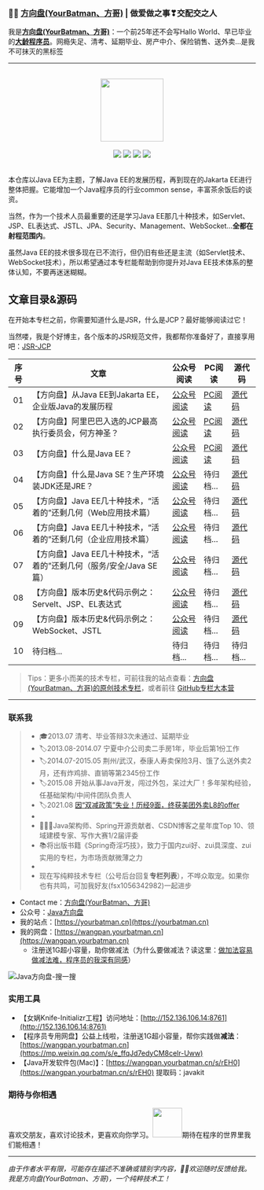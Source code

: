 ###  :man_technologist:  [方向盘(YourBatman、方哥)](https://yourbatman.cn) | 做爱做之事❣交配交之人
我是[**方向盘(YourBatman、方哥)**](https://mp.weixin.qq.com/s/PGIFtpI7aZaxY7es0F6C6Q)：一个前25年还不会写Hallo World、早已毕业的[**大龄程序员**](https://yourbatman.cn/about)。网瘾失足、清考、延期毕业、房产中介、保险销售、送外卖...是我不可抹灭的黑标签

---

<br/>
<div align="center">
    <a href="https://yourbatman.cn" style="text-decoration:none"><img src="https://cdn.jsdelivr.net/gh/yourbatman/cdn/blog/books/image/book_logo.png" width="128px"></a>
</div>
<br/>

<div align="center">
<a href="https://github.com/yourbatman/tech-column-learning"><img src="https://badgen.net/github/stars/spring-projects/spring-framework?icon=github&color=4ab8a1"></a>
<a href="https://github.com/yourbatman/tech-column-learning"><img src="https://badgen.net/github/forks/spring-projects/spring-framework?icon=github&color=4ab8a1"></a>
<a href="https://yourbatman.cn/columns" target="_blank"><img src="https://cdn.jsdelivr.net/gh/yourbatman/cdn/blog/image/yourbatman/svg/onlinebook.svg"></a>
<a href="https://bugstack.cn/assets/images/qrcode.png?x-oss-process=style/may"><img src="https://cdn.jsdelivr.net/gh/yourbatman/cdn/blog/image/yourbatman/svg/wechat-public-wenzi.svg"></a>
</div>
<br/>

本仓库以Java EE为主题，了解Java EE的发展历程，再到现在的Jakarta EE进行整体把握。它能增加一个Java程序员的行业common sense，丰富茶余饭后的谈资。

当然，作为一个技术人员最重要的还是学习Java EE那几十种技术，如Servlet、JSP、EL表达式、JSTL、JPA、Security、Management、WebSocket...**全都在射程范围内**。

虽然Java EE的技术很多现在已不流行，但仍旧有些还是主流（如Servlet技术、WebSocket技术），所以希望通过本专栏能帮助到你提升对Java EE技术体系的整体认知，不要再迷迷糊糊。

## 文章目录&源码
在开始本专栏之前，你需要知道什么是JSR，什么是JCP？最好能够阅读过它！

当然喽，我是个好博主，各个版本的JSR规范文件，我都帮你准备好了，直接享用吧：[JSR-JCP](https://github.com/yourbatman/JSR-JCP)

| 序号 | 文章                                     | 公众号阅读 | PC阅读 | 源代码                                                     |
| :--: | --------------------------------------------- | ------------------------------------------------------------  | ------------------------------------------------------------  | ------------------------------------------------------------ |
| 01 | 【方向盘】从Java EE到Jakarta EE，企业版Java的发展历程 | [公众号阅读](https://mp.weixin.qq.com/s/qOiob5l3mvSJyCIpii2EEQ) | [PC阅读](https://yourbatman.cn/x2y/3839cb84.html) | [源代码](https://github.com/yourbatman/FXP-java-ee)
| 02 | 【方向盘】阿里巴巴入选的JCP最高执行委员会，何方神圣？ | [公众号阅读](https://mp.weixin.qq.com/s/F4y3GIVSFAVj4EmjAkJ4FQ) | [PC阅读](https://yourbatman.cn/x2y/eeecd945.html) | [源代码](https://github.com/yourbatman/FXP-java-ee)
| 03 | 【方向盘】什么是Java EE？ | [公众号阅读](https://mp.weixin.qq.com/s/F2Izcrw-7O3si1g-V7lLyw) | [PC阅读](https://yourbatman.cn/x2y/9f826227.html) | [源代码](https://github.com/yourbatman/FXP-java-ee)
| 04 | 【方向盘】什么是Java SE？生产环境装JDK还是JRE？ | [公众号阅读](https://mp.weixin.qq.com/s/qrbTbKZZOaQVESlIrAQX3w) | 待归档... | [源代码](https://github.com/yourbatman/FXP-java-ee)
| 05 | 【方向盘】Java EE几十种技术，“活着的”还剩几何（Web应用技术篇） | [公众号阅读](https://mp.weixin.qq.com/s/Qt3xIQMmdjv5iBBEjfkPxA) | 待归档... | [源代码](https://github.com/yourbatman/FXP-java-ee)
| 06 | 【方向盘】Java EE几十种技术，“活着的”还剩几何（企业应用技术篇） | [公众号阅读](https://mp.weixin.qq.com/s/PEHLEVdyZpLhoah9DzL0xQ) | 待归档... | [源代码](https://github.com/yourbatman/FXP-java-ee)
| 07 | 【方向盘】Java EE几十种技术，“活着的”还剩几何（服务/安全/Java SE篇） | [公众号阅读](https://mp.weixin.qq.com/s/XDtbwj8BgxITw97sbaGfIA) | 待归档... | [源代码](https://github.com/yourbatman/FXP-java-ee)
| 08 | 【方向盘】版本历史&代码示例之：Servelt、JSP、EL表达式 | [公众号阅读](https://mp.weixin.qq.com/s/j14hlm5qk2wf0Pi3fNUvFA) | 待归档... | [源代码](https://github.com/yourbatman/FXP-java-ee)
| 09 | 【方向盘】版本历史&代码示例之：WebSocket、JSTL | [公众号阅读](https://mp.weixin.qq.com/s/UV3WAxXl7aGDZbMLXkHHhA) | 待归档... | [源代码](https://github.com/yourbatman/FXP-java-ee)
| 10 | 待归档... | 待归档... | 待归档... | 待归档... |


> Tips：更多小而美的技术专栏，可前往我的站点查看：[方向盘(YourBatman、方哥)的原创技术专栏](https://yourbatman.cn/columns/)，或者前往 [GitHub专栏大本营](https://github.com/yourbatman/tech-column-learning)

---

### 联系我
> - 🎓2013.07 清考、毕业答辩3次未通过、延期毕业
> - 🏷2013.08-2014.07 宁夏中介公司卖二手房1年，毕业后第1份工作
> - ️️🏷2014.07-2015.05 荆州/武汉，泰康人寿卖保险3月、饿了么送外卖2月，还有炸鸡排、直销等第2345份工作
> - 🏷2015.08 开始从事Java开发，闯过外包，呆过大厂！多年架构经验，任基础架构/中间件团队负责人
> - 🏷2021.08 [因“双减政策”失业！历经9面，终获美团外卖L8的offer](https://mp.weixin.qq.com/s/tMiDQXPt2Gw3hRikAGibAg)
> -
> - 🙅🏻‍♀️Java架构师、Spring开源贡献者、CSDN博客之星年度Top 10、领域建模专家、写作大赛1/2届评委
> - 📚将出版书籍《Spring奇淫巧技》，致力于国内zui好、zui具深度、zui实用的专栏，为市场贡献微薄之力
> -
> - 现在写纯粹技术专栏（公号后台回复**专栏列表**），不哗众取宠。如果你也有共鸣，可加我好友(fsx1056342982)一起进步

- Contact me：[方向盘(YourBatman、方哥)](https://yourbatman.cn)
- 公众号：[Java方向盘](https://cdn.jsdelivr.net/gh/yourbatman/cdn/blog/image/yourbatman/wechat-public-8cm.jpg)
- 我的站点：[https://yourbatman.cn](https://yourbatman.cn)
- 我的网盘：[https://wangpan.yourbatman.cn](https://wangpan.yourbatman.cn)
  - 注册送1G超小容量，助你做减法（为什么要做减法？读这里：[做加法容易做减法难，程序员的我深有同感](https://yourbatman.cn/x2y/89616c6e.html)）

![Java方向盘-搜一搜](https://cdn.jsdelivr.net/gh/yourbatman/cdn/blog/image/yourbatman/wechat-public-soso-qrcode.png)

### 实用工具
- 【女娲Knife-Initializr工程】访问地址：[http://152.136.106.14:8761](http://152.136.106.14:8761)
- 【程序员专用网盘】公益上线啦，注册送1G超小容量，帮你实践做**减法**：[https://wangpan.yourbatman.cn](https://mp.weixin.qq.com/s/e_ffqJd7edyCM8celr-Uww)
- 【Java开发软件包(Mac)】：[https://wangpan.yourbatman.cn/s/rEH0](https://wangpan.yourbatman.cn/s/rEH0) 提取码：javakit

### 期待与你相遇
喜欢交朋友，喜欢讨论技术，更喜欢向你学习。<img src="https://media.giphy.com/media/LnQjpWaON8nhr21vNW/giphy.gif" width="60">期待在程序的世界里我们能相遇！

---
*由于作者水平有限，可能存在描述不准确或错别字内容，👏🏻欢迎随时反馈给我。我是方向盘(YourBatman、方哥)，一个纯粹技术工！*